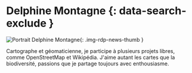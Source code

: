 # Delphine Montagne {: data-search-exclude }

![Portrait Delphine Montagne](https://cdn.geotribu.fr/img/internal/contributeurs/dmon.jpg "Portrait Delphine Montagne"){: .img-rdp-news-thumb }

Cartographe et géomaticienne, je participe à plusieurs projets libres, comme OpenStreetMap et Wikipédia. J'aime autant les cartes que la biodiversité, passions que je partage toujours avec enthousiasme.
